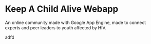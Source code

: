 # Keep A Child Alive Webapp

An online community made with Google App Engine, made to connect experts
and peer leaders to youth affected by HIV.

adfd
